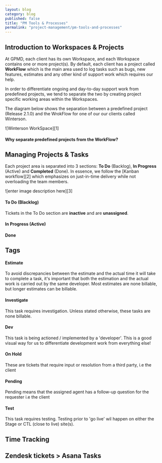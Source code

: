 ```yaml
---
layout: blog
category: blog
published: false
title: "PM Tools & Processes"
permalink: "project-management/pm-tools-and-processes"
---
```


## Introduction to Workspaces & Projects

At GPMD, each client has its own Workspace, and each Workspace contains one or more project(s). By default, each client has a project called **WorkFlow** which is the main area used to log tasks such as bugs, new features, estimates and any other kind of support work which requires our help. 

In order to differentiate ongoing and day-to-day support work from predefined projects, we tend to separate the two by creating project specific working areas within the Workspaces.

The diagram below shows the separation between a predefined project (Release 2.1.0) and the WrokFlow for one of our our clients called Winterson.

![Winterson WorkSpace][1]
 
#### Why separate predefined projects from the WorkFlow?
 
## Managing Projects & Tasks

Each project area is separated into 3 sections: **To Do** (Backlog), **In Progress** (Active) and **Completed** (Done). In essence, we follow the [Kanban workflow][2] which emphasizes on just-in-time delivery while not overloading the team members.

![enter image description here][3]

#### To Do (Blacklog)
Tickets in the To Do section are **inactive** and are **unassigned**. 

#### In Progress (Active)

#### Done

## Tags

#### Estimate

To avoid discrepancies between the estimate and the actual time it will take to complete a task, it's important that both the estimation and the actual work is carried out by the same developer. Most estimates are none billable, but longer estimates can be billable.

#### Investigate

This task requires investigation. Unless stated otherwise, these tasks are none billable.

#### Dev

This task is being actioned / implemented by a 'developer'. This is a good visual way for us to differentiate development work from everything else!

#### On Hold

These are tickets that require input or resolution from a third party, i.e the client

#### Pending

Pending means that the assigned agent has a follow-up question for the requester i.e the client

#### Test

This task requires testing. Testing prior to 'go live' wil happen on either the Stage or CTL (close to live) site(s).

## Time Tracking 

## Zendesk tickets > Asana Tasks